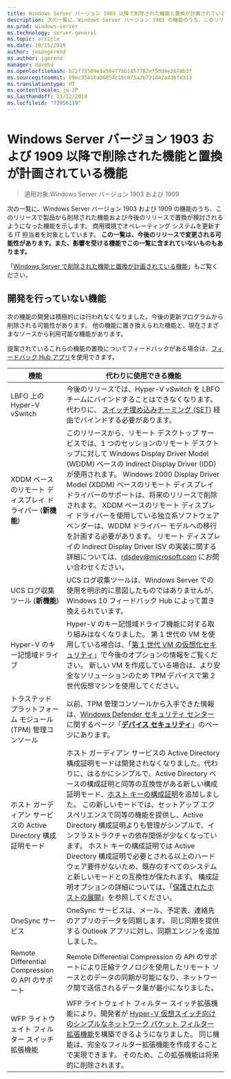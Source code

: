 ```yaml
---
title: Windows Server バージョン 1903 以降で削除された機能と置換が計画されている機能
description: 次の一覧に、Windows Server バージョン 1903 の機能のうち、このリリースで製品から削除された機能および今後のリリースで置換が検討されるようになった機能を示します。 商用環境でオペレーティング システムを更新する IT 担当者を対象としています。
ms.prod: windows-server
ms.technology: server-general
ms.topic: article
ms.date: 10/15/2019
author: jasongerend
ms.author: jgerend
manager: daveba
ms.openlocfilehash: b72f75509e9a50477bb1857782ef5dd4e2670b3f
ms.sourcegitcommit: b9ec35416a06854c1bc875a2b731d42a436fe313
ms.translationtype: HT
ms.contentlocale: ja-JP
ms.lasthandoff: 11/12/2019
ms.locfileid: "73956119"
---
```

# <a name="features-removed-or-planned-for-replacement-starting-with-windows-server-version-1903-and-1909"></a>Windows Server バージョン 1903 および 1909 以降で削除された機能と置換が計画されている機能

>適用対象:Windows Server バージョン 1903 および 1909

次の一覧に、Windows Server バージョン 1903 および 1909 の機能のうち、このリリースで製品から削除された機能および今後のリリースで置換が検討されるようになった機能を示します。 商用環境でオペレーティング システムを更新する IT 担当者を対象としています。 **この一覧は、今後のリリースで変更される可能性があります。また、影響を受ける機能でこの一覧に含まれていないものもあります。**

「[Windows Server で削除された機能と置換が計画されている機能](removed-features.md)」もご覧ください。

## <a name="features-were-no-longer-developing"></a>開発を行っていない機能

次の機能の開発は積極的には行われなくなりました。今後の更新プログラムから削除される可能性があります。 他の機能に置き換えられた機能と、現在さまざまなソースから利用可能な機能があります。 

提案されているこれらの機能の置換についてフィードバックがある場合は、[フィードバック Hub アプリ](https://support.microsoft.com/help/4021566/windows-10-send-feedback-to-microsoft-with-feedback-hub-app)を使用できます。 


|                         機能                         |                                                                                                                                                                                                                                                                                                                                                                                                                           代わりに使用できる機能                                                                                                                                                                                                                                                                                                                                                                                                                            |
|---------------------------------------------------------|--------------------------------------------------------------------------------------------------------------------------------------------------------------------------------------------------------------------------------------------------------------------------------------------------------------------------------------------------------------------------------------------------------------------------------------------------------------------------------------------------------------------------------------------------------------------------------------------------------------------------------------------------------------------------------------------------------------------------------------------------------------------------------------------------------------------------------------------------------------------------|
|              LBFO 上の Hyper-V vSwitch                |                                                                                                                                                                  今後のリリースでは、Hyper-V vSwitch を LBFO チームにバインドすることはできなくなります。 代わりに、 [スイッチ埋め込みチーミング (SET)](../virtualization/hyper-v-virtual-switch/rdma-and-switch-embedded-teaming.md#switch-embedded-teaming-set) 経由でバインドする必要があります。                                                                                                                                                                    |
|       XDDM ベースのリモート ディスプレイ ドライバー (**新機能**)        |                                                                                                                                          このリリースから、リモート デスクトップ サービスでは、1 つのセッションのリモート デスクトップに対して Windows Display Driver Model (WDDM) ベースの Indirect Display Driver (IDD) が使用されます。 Windows 2000 Display Driver Model (XDDM) ベースのリモート ディスプレイ ドライバーのサポートは、将来のリリースで削除されます。 XDDM ベースのリモート ディスプレイ ドライバーを使用している独立系ソフトウェア ベンダーは、WDDM ドライバー モデルへの移行を計画する必要があります。 リモート ディスプレイの Indirect Display Driver ISV の実装に関する詳細については、[rdsdev@microsoft.com](mailto:rdsdev@microsoft.com) にお問い合わせください。                                                                                                                                           |
|            UCS ログ収集ツール (**新機能**)            |                                                                                                                                                                                                                                                                                                                                                         UCS ログ収集ツールは、Windows Server での使用を明示的に意図したものではありませんが、Windows 10 フィードバック Hub によって置き換えられています。                                                                                                                                                                                                                                                                                                                                                         |
|              Hyper-V のキー記憶域ドライブ               |                                                                                                                                                                                                        Hyper-V のキー記憶域ドライブ機能に対する取り組みはなくなりました。 第 1 世代の VM を使用している場合は、「[第 1 世代 VM の仮想化セキュリティ](https://docs.microsoft.com/windows-server/virtualization/hyper-v/learn-more/generation-1-virtual-machine-security-settings-for-hyper-v)」で今後のオプションの情報をご覧ください。 新しい VM を作成している場合は、より安全なソリューションのため TPM デバイスで第 2 世代仮想マシンを使用してください。                                                                                                                                                                                                         |
|    トラステッド プラットフォーム モジュール (TPM) 管理コンソール     |                                                                                                                                                                                                                          以前、TPM 管理コンソールから入手できた情報は、[Windows Defender セキュリティ センター](https://docs.microsoft.com/windows/security/threat-protection/windows-defender-security-center/windows-defender-security-center)に関するページ「[**デバイス セキュリティ**](https://docs.microsoft.com/windows/security/threat-protection/windows-defender-security-center/wdsc-device-security)」のページにあります。                                                                                                                                                                                                                          |
| ホスト ガーディアン サービスの Active Directory 構成証明モード | ホスト ガーディアン サービスの Active Directory 構成証明モードは開発されなくなりました。代わりに、はるかにシンプルで、Active Directory ベースの構成証明と同等の互換性がある新しい構成証明モード、[ホスト キーの構成証明](../security/guarded-fabric-shielded-vm/guarded-fabric-create-host-key.md)を追加しました。  この新しいモードでは、セットアップ エクスペリエンスで同等の機能を提供し、Active Directory 構成証明よりも管理がシンプルで、インフラストラクチャの依存関係が少なくなっています。 ホスト キーの構成証明では Active Directory 構成証明で必要とされる以上のハードウェア要件がないため、既存のすべてのシステムと新しいモードとの互換性が保たれます。 構成証明オプションの詳細については、「[保護されたホストの展開](../security/guarded-fabric-shielded-vm/guarded-fabric-configure-hgs-with-authorized-hyper-v-hosts.md)」を参照してください。 |
|                     OneSync サービス                     |                                                                                                                                                                                                                                                                                                                                                   OneSync サービスは、メール、予定表、連絡先のアプリのデータを同期します。 同じ同期を提供する Outlook アプリに対し、同期エンジンを追加しました。                                                                                                                                                                                                                                                                                                                                                    |
|       Remote Differential Compression の API のサポート       |                                                                                                                                                                                                                                                                                                           Remote Differential Compression の API のサポートにより圧縮テクノロジを使用したリモート ソースとのデータの同期が可能になり、ネットワーク間で送信されるデータ量が最小になりました。 |
|         WFP ライトウェイト フィルター スイッチ拡張機能         |                                                                                                                                                                                                                                      WFP ライトウェイト フィルター スイッチ拡張機能により、開発者が [Hyper-V 仮想スイッチ向けのシンプルなネットワーク パケット フィルター拡張機能](https://docs.microsoft.com/windows-hardware/drivers/network/using-virtual-switch-filtering)を構築できるようになりました。 同じ機能は、完全なフィルター拡張機能を作成することで実現できます。 そのため、この拡張機能は将来的に削除されます。                                                                                                                                                                                                                                      |

